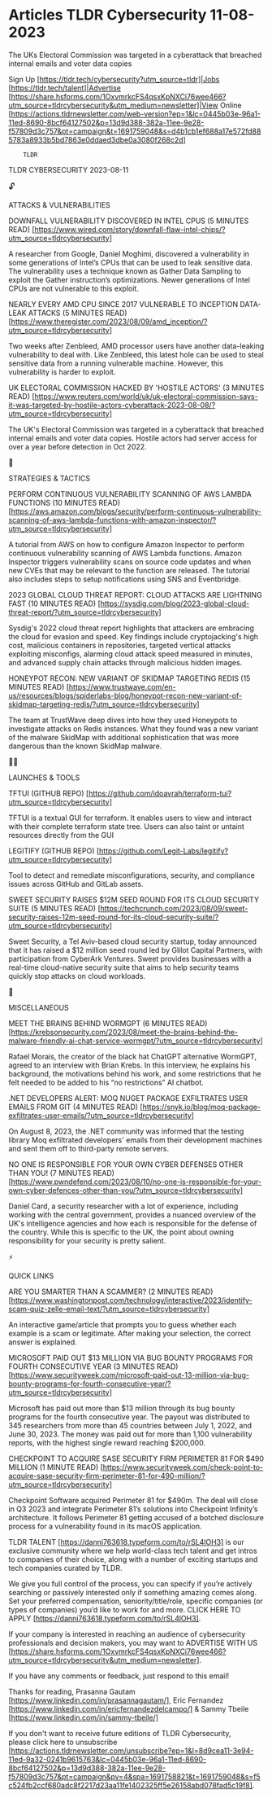 # Articles TLDR Cybersecurity 11-08-2023

The UKs Electoral Commission was targeted in a cyberattack that
breached internal emails and voter data copies  

Sign Up [https://tldr.tech/cybersecurity?utm_source=tldr]|Jobs
[https://tldr.tech/talent]|Advertise
[https://share.hsforms.com/1OxvmrkcFS4qsxKpNXCi76wee466?utm_source=tldrcybersecurity&utm_medium=newsletter]|View
Online
[https://actions.tldrnewsletter.com/web-version?ep=1&lc=0445b03e-96a1-11ed-8690-8bcf64127502&p=13d9d388-382a-11ee-9e28-f57809d3c757&pt=campaign&t=1691759048&s=d4b1cb1ef688a17e572fd885783a8933b5bd7863e0ddaed3dbe0a3080f268c2d]


		TLDR 

TLDR CYBERSECURITY 2023-08-11

🔓 

ATTACKS & VULNERABILITIES

DOWNFALL VULNERABILITY DISCOVERED IN INTEL CPUS (5 MINUTES READ)
[https://www.wired.com/story/downfall-flaw-intel-chips/?utm_source=tldrcybersecurity]

A researcher from Google, Daniel Moghimi, discovered a vulnerability
in some generations of Intel’s CPUs that can be used to leak
sensitive data. The vulnerability uses a technique known as Gather
Data Sampling to exploit the Gather instruction’s optimizations.
Newer generations of Intel CPUs are not vulnerable to this exploit. 

NEARLY EVERY AMD CPU SINCE 2017 VULNERABLE TO INCEPTION DATA-LEAK
ATTACKS (5 MINUTES READ)
[https://www.theregister.com/2023/08/09/amd_inception/?utm_source=tldrcybersecurity]

Two weeks after Zenbleed, AMD processor users have another
data-leaking vulnerability to deal with. Like Zenbleed, this latest
hole can be used to steal sensitive data from a running vulnerable
machine. However, this vulnerability is harder to exploit. 

UK ELECTORAL COMMISSION HACKED BY 'HOSTILE ACTORS' (3 MINUTES READ)
[https://www.reuters.com/world/uk/uk-electoral-commission-says-it-was-targeted-by-hostile-actors-cyberattack-2023-08-08/?utm_source=tldrcybersecurity]

The UK's Electoral Commission was targeted in a cyberattack that
breached internal emails and voter data copies. Hostile actors had
server access for over a year before detection in Oct 2022. 

🧠 

STRATEGIES & TACTICS

PERFORM CONTINUOUS VULNERABILITY SCANNING OF AWS LAMBDA FUNCTIONS (10
MINUTES READ)
[https://aws.amazon.com/blogs/security/perform-continuous-vulnerability-scanning-of-aws-lambda-functions-with-amazon-inspector/?utm_source=tldrcybersecurity]

A tutorial from AWS on how to configure Amazon Inspector to perform
continuous vulnerability scanning of AWS Lambda functions. Amazon
Inspector triggers vulnerability scans on source code updates and when
new CVEs that may be relevant to the function are released. The
tutorial also includes steps to setup notifications using SNS and
Eventbridge. 

2023 GLOBAL CLOUD THREAT REPORT: CLOUD ATTACKS ARE LIGHTNING FAST (10
MINUTES READ)
[https://sysdig.com/blog/2023-global-cloud-threat-report/?utm_source=tldrcybersecurity]

Sysdig's 2022 cloud threat report highlights that attackers are
embracing the cloud for evasion and speed. Key findings include
cryptojacking's high cost, malicious containers in repositories,
targeted vertical attacks exploiting misconfigs, alarming cloud attack
speed measured in minutes, and advanced supply chain attacks through
malicious hidden images. 

HONEYPOT RECON: NEW VARIANT OF SKIDMAP TARGETING REDIS (15 MINUTES
READ)
[https://www.trustwave.com/en-us/resources/blogs/spiderlabs-blog/honeypot-recon-new-variant-of-skidmap-targeting-redis/?utm_source=tldrcybersecurity]

The team at TrustWave deep dives into how they used Honeypots to
investigate attacks on Redis instances. What they found was a new
variant of the malware SkidMap with additional sophistication that was
more dangerous than the known SkidMap malware. 

🧑‍💻 

LAUNCHES & TOOLS

TFTUI (GITHUB REPO)
[https://github.com/idoavrah/terraform-tui?utm_source=tldrcybersecurity]

TFTUI is a textual GUI for terraform. It enables users to view and
interact with their complete terraform state tree. Users can also
taint or untaint resources directly from the GUI 

LEGITIFY (GITHUB REPO)
[https://github.com/Legit-Labs/legitify?utm_source=tldrcybersecurity]

Tool to detect and remediate misconfigurations, security, and
compliance issues across GitHub and GitLab assets. 

SWEET SECURITY RAISES $12M SEED ROUND FOR ITS CLOUD SECURITY SUITE (5
MINUTES READ)
[https://techcrunch.com/2023/08/09/sweet-security-raises-12m-seed-round-for-its-cloud-security-suite/?utm_source=tldrcybersecurity]

Sweet Security, a Tel Aviv-based cloud security startup, today
announced that it has raised a $12 million seed round led by Glilot
Capital Partners, with participation from CyberArk Ventures. Sweet
provides businesses with a real-time cloud-native security suite that
aims to help security teams quickly stop attacks on cloud workloads. 

🎁 

MISCELLANEOUS

MEET THE BRAINS BEHIND WORMGPT (6 MINUTES READ)
[https://krebsonsecurity.com/2023/08/meet-the-brains-behind-the-malware-friendly-ai-chat-service-wormgpt/?utm_source=tldrcybersecurity]

Rafael Morais, the creator of the black hat ChatGPT alternative
WormGPT, agreed to an interview with Brian Krebs. In this interview,
he explains his background, the motivations behind his work, and some
restrictions that he felt needed to be added to his “no
restrictions” AI chatbot. 

.NET DEVELOPERS ALERT: MOQ NUGET PACKAGE EXFILTRATES USER EMAILS FROM
GIT (4 MINUTES READ)
[https://snyk.io/blog/moq-package-exfiltrates-user-emails/?utm_source=tldrcybersecurity]

On August 8, 2023, the .NET community was informed that the testing
library Moq exfiltrated developers' emails from their development
machines and sent them off to third-party remote servers. 

NO ONE IS RESPONSIBLE FOR YOUR OWN CYBER DEFENSES OTHER THAN YOU! (7
MINUTES READ)
[https://www.pwndefend.com/2023/08/10/no-one-is-responsible-for-your-own-cyber-defences-other-than-you/?utm_source=tldrcybersecurity]

Daniel Card, a security researcher with a lot of experience, including
working with the central government, provides a nuanced overview of
the UK's intelligence agencies and how each is responsible for the
defense of the country. While this is specific to the UK, the point
about owning responsibility for your security is pretty salient. 

⚡ 

QUICK LINKS

ARE YOU SMARTER THAN A SCAMMER? (2 MINUTES READ)
[https://www.washingtonpost.com/technology/interactive/2023/identify-scam-quiz-zelle-email-text/?utm_source=tldrcybersecurity]

An interactive game/article that prompts you to guess whether each
example is a scam or legitimate. After making your selection, the
correct answer is explained. 

MICROSOFT PAID OUT $13 MILLION VIA BUG BOUNTY PROGRAMS FOR FOURTH
CONSECUTIVE YEAR (3 MINUTES READ)
[https://www.securityweek.com/microsoft-paid-out-13-million-via-bug-bounty-programs-for-fourth-consecutive-year/?utm_source=tldrcybersecurity]

Microsoft has paid out more than $13 million through its bug bounty
programs for the fourth consecutive year. The payout was distributed
to 345 researchers from more than 45 countries between July 1, 2022,
and June 30, 2023. The money was paid out for more than 1,100
vulnerability reports, with the highest single reward reaching
$200,000. 

CHECKPOINT TO ACQUIRE SASE SECURITY FIRM PERIMETER 81 FOR $490 MILLION
(1 MINUTE READ)
[https://www.securityweek.com/check-point-to-acquire-sase-security-firm-perimeter-81-for-490-million/?utm_source=tldrcybersecurity]

Checkpoint Software acquired Perimeter 81 for $490m. The deal will
close in Q3 2023 and integrate Perimeter 81’s solutions into
Checkpoint Infinity’s architecture. It follows Perimeter 81 getting
accused of a botched disclosure process for a vulnerability found in
its macOS application. 

TLDR TALENT [https://danni763618.typeform.com/to/rSL4lOH3] is our
exclusive community where we help world-class tech talent and get
intros to companies of their choice, along with a number of exciting
startups and tech companies curated by TLDR.

We give you full control of the process, you can specify if you’re
actively searching or passively interested only if something amazing
comes along. Set your preferred compensation, seniority/title/role,
specific companies (or types of companies) you’d like to work for
and more. CLICK HERE TO APPLY
[https://danni763618.typeform.com/to/rSL4lOH3].

If your company is interested in reaching an audience of cybersecurity
professionals and decision makers, you may want to ADVERTISE WITH US
[https://share.hsforms.com/1OxvmrkcFS4qsxKpNXCi76wee466?utm_source=tldrcybersecurity&utm_medium=newsletter].


If you have any comments or feedback, just respond to this email! 

Thanks for reading, 
Prasanna Gautam [https://www.linkedin.com/in/prasannagautam/], Eric
Fernandez [https://www.linkedin.com/in/ericfernandezdelcampo/] & Sammy
Tbeile [https://www.linkedin.com/in/sammy-tbeile/] 

If you don't want to receive future editions of TLDR Cybersecurity,
please click here to unsubscribe
[https://actions.tldrnewsletter.com/unsubscribe?ep=1&l=8d9cea11-3e94-11ed-9a32-0241b9615763&lc=0445b03e-96a1-11ed-8690-8bcf64127502&p=13d9d388-382a-11ee-9e28-f57809d3c757&pt=campaign&pv=4&spa=1691758821&t=1691759048&s=f5c524fb2ccf680adc8f2217d23aa11fe1402325ff5e26158abd078fad5c19f8].